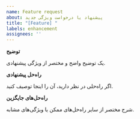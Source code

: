 ```yaml
---
name: Feature request
about: پیشنهاد یا درخواست ویژگی جدید
title: "[Feature] "
labels: enhancement
assignees: ''
---
```


**توضیح**

یک توضیح واضح و مختصر از ویژگی پیشنهادی.

**راه‌حل پیشنهادی**

اگر راه‌حلی در نظر دارید، آن را اینجا توصیف کنید.

**راه‌حل‌های جایگزین**

شرح مختصر از سایر راه‌حل‌های ممکن یا ویژگی‌های مشابه.